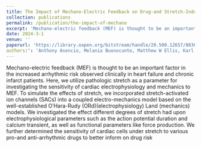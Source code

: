 ```yaml
---
title: The Impact of Mechano-Electric Feedback on Drug-and Stretch-Induced Arrhythmia Using a Computational Model of Cardiac Electromechanics
collection: publications
permalink: /publication/the-impact-of-mechano
excerpt: 'Mechano-electric feedback (MEF) is thought to be an important factor in the increased arrhythmic risk observed clinically in heart failure and chronic infarct patients'
date: 2024-3-1
venue: ''
paperurl: 'https://library.oapen.org/bitstream/handle/20.500.12657/88367/978-3-031-53145-3.pdf?sequence=1#page=98'
authors:': 'Anthony Asencio, Melania Buonocunto, Matthew W Ellis, Karl Munthe, Kyle T Stark, Joakim Sundnes, Henrik Finsberg, Hermenegild J Arevalo'
---
```


Mechano-electric feedback (MEF) is thought to be an important factor in the increased arrhythmic risk observed clinically in heart failure and chronic infarct patients. Here, we utilize pathologic stretch as a parameter for investigating the sensitivity of cardiac electrophysiology and mechanics to MEF. To simulate the effects of stretch, we incorporated stretch-activated ion channels (SACs) into a coupled electro-mechanics model based on the well-established O’Hara-Rudy (ORd)(electrophysiology) Land (mechanics) models. We investigated the effect different degrees of stretch had upon electrophysiological parameters such as the action potential duration and calcium transient, as well as functional parameters like force production. We further determined the sensitivity of cardiac cells under stretch to various pro-and anti-arrhythmic drugs to better inform on drug risk
